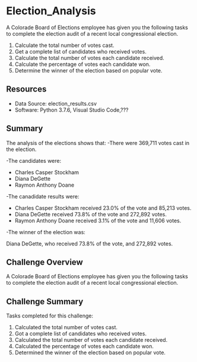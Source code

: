 # Election_Analysis
A Colorade Board of Elections employee has given you the following tasks to complete the election audit of a recent local congressional election.

1. Calculate the total number of votes cast.
2. Get a complete list of candidates who received votes.
3. Calculate the total number of votes each candidate received.
4. Calculate the percentage of votes each candidate won.
5. Determine the winner of the election based on popular vote.

## Resources
- Data Source: election_results.csv
- Software: Python 3.7.6, Visual Studio Code,???

## Summary
The analysis of the elections shows that:
-There were 369,711 votes cast in the election.

-The candidates were: 
  - Charles Casper Stockham
  - Diana DeGette
  - Raymon Anthony Doane 
  
 -The canadidate results were:
  - Charles Casper Stockham received 23.0% of the vote and 85,213 votes.
  - Diana DeGette received 73.8% of the vote and 272,892 votes.
  - Raymon Anthony Doane received 3.1% of the vote and 11,606 votes.
 
-The winner of the election was:

 Diana DeGette, who received 73.8% of the vote, and 272,892 votes.
  

## Challenge Overview
A Colorade Board of Elections employee has given you the following tasks to complete the election audit of a recent local congressional election.

## Challenge Summary
 Tasks completed for this challenge:
 1. Calculated the total number of votes cast.
2. Got a complete list of candidates who received votes.
3. Calculated the total number of votes each candidate received.
4. Calculated the percentage of votes each candidate won.
5. Determined the winner of the election based on popular vote.
